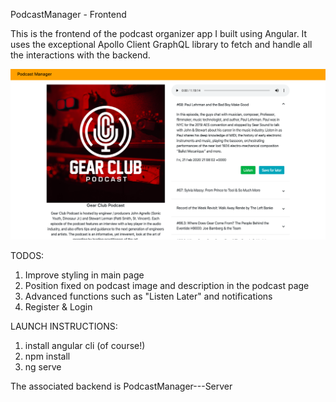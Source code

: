 PodcastManager - Frontend 

This is the frontend of the podcast organizer app I built using Angular. It uses the exceptional Apollo Client GraphQL library to fetch and handle all the interactions with the backend.

![](github/preview.png)

TODOS:
  1) Improve styling in main page
  2) Position fixed on podcast image and description in the podcast page
  3) Advanced functions such as "Listen Later" and notifications
  4) Register & Login

LAUNCH INSTRUCTIONS:
  1) install angular cli (of course!)
  2) npm install
  3) ng serve
  
The associated backend is PodcastManager---Server
  
